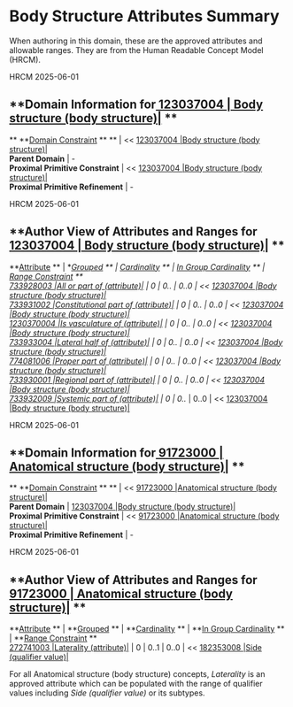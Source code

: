 # Body Structure Attributes Summary

When authoring in this domain, these are the approved attributes and allowable ranges. They are from the Human Readable Concept Model (HRCM). 

HRCM 2025-06-01 

  

**Domain Information for[ 123037004 | Body structure (body structure)|](http://snomed.info/id/123037004 "123037004 | Body structure \(body structure\) |") **  
---  
** **[Domain Constraint](https://confluence.ihtsdotools.org/display/DOCGLOSS/Domain+Constraint "Glossary link: Domain Constraint") ** ** |  << [ 123037004 |Body structure (body structure)|](http://snomed.info/id/123037004 "123037004 | Body structure \(body structure\) |")  
**Parent Domain** | -  
**Proximal Primitive Constraint** |  << [ 123037004 |Body structure (body structure)|](http://snomed.info/id/123037004 "123037004 | Body structure \(body structure\) |")  
**Proximal Primitive Refinement** | -  
  
HRCM 2025-06-01 

  

**Author View of Attributes and Ranges for[ 123037004 | Body structure (body structure)|](http://snomed.info/id/123037004 "123037004 | Body structure \(body structure\) |") **  
---  
**[Attribute](https://confluence.ihtsdotools.org/display/DOCGLOSS/Concept+model+attribute "Glossary link: Concept model attribute") ** |  **[Grouped](https://confluence.ihtsdotools.org/display/DOCGLOSS/Grouped+attribute "Glossary link: Grouped attribute") ** |  **[Cardinality](https://confluence.ihtsdotools.org/display/DOCGLOSS/Attribute+cardinality+constraint "Glossary link: Attribute cardinality constraint") ** |  **[In Group Cardinality](https://confluence.ihtsdotools.org/display/DOCGLOSS/Attribute+in+group+cardinality+constraint "Glossary link: Attribute in group cardinality constraint") ** |  **[Range Constraint](https://confluence.ihtsdotools.org/display/DOCGLOSS/Range+constraint "Glossary link: Range constraint") **  
[ 733928003 |All or part of (attribute)|](http://snomed.info/id/733928003 "733928003 | All or part of \(attribute\) |") |  0  |  0..*  |  0..0  |  << [ 123037004 |Body structure (body structure)|](http://snomed.info/id/123037004 "123037004 | Body structure \(body structure\) |")  
[ 733931002 |Constitutional part of (attribute)|](http://snomed.info/id/733931002 "733931002 | Constitutional part of \(attribute\) |") |  0  |  0..*  |  0..0  |  << [ 123037004 |Body structure (body structure)|](http://snomed.info/id/123037004 "123037004 | Body structure \(body structure\) |")  
[ 1230370004 |Is vasculature of (attribute)|](http://snomed.info/id/1230370004 "1230370004 | Is vasculature of \(attribute\) |") |  0  |  0..*  |  0..0  |  << [ 123037004 |Body structure (body structure)|](http://snomed.info/id/123037004 "123037004 | Body structure \(body structure\) |")  
[ 733933004 |Lateral half of (attribute)|](http://snomed.info/id/733933004 "733933004 | Lateral half of \(attribute\) |") |  0  |  0..*  |  0..0  |  << [ 123037004 |Body structure (body structure)|](http://snomed.info/id/123037004 "123037004 | Body structure \(body structure\) |")  
[ 774081006 |Proper part of (attribute)|](http://snomed.info/id/774081006 "774081006 | Proper part of \(attribute\) |") |  0  |  0..*  |  0..0  |  << [ 123037004 |Body structure (body structure)|](http://snomed.info/id/123037004 "123037004 | Body structure \(body structure\) |")  
[ 733930001 |Regional part of (attribute)|](http://snomed.info/id/733930001 "733930001 | Regional part of \(attribute\) |") |  0  |  0..*  |  0..0  |  << [ 123037004 |Body structure (body structure)|](http://snomed.info/id/123037004 "123037004 | Body structure \(body structure\) |")  
[ 733932009 |Systemic part of (attribute)|](http://snomed.info/id/733932009 "733932009 | Systemic part of \(attribute\) |") |  0  |  0..*  |  0..0  |  << [ 123037004 |Body structure (body structure)|](http://snomed.info/id/123037004 "123037004 | Body structure \(body structure\) |")  
  
HRCM 2025-06-01 

  

**Domain Information for[ 91723000 | Anatomical structure (body structure)|](http://snomed.info/id/91723000 "91723000 | Anatomical structure \(body structure\) |") **  
---  
** **[Domain Constraint](https://confluence.ihtsdotools.org/display/DOCGLOSS/Domain+Constraint "Glossary link: Domain Constraint") ** ** |  << [ 91723000 |Anatomical structure (body structure)|](http://snomed.info/id/91723000 "91723000 | Anatomical structure \(body structure\) |")  
**Parent Domain** |  [ 123037004 |Body structure (body structure)|](http://snomed.info/id/123037004 "123037004 | Body structure \(body structure\) |")  
**Proximal Primitive Constraint** |  << [ 91723000 |Anatomical structure (body structure)|](http://snomed.info/id/91723000 "91723000 | Anatomical structure \(body structure\) |")  
**Proximal Primitive Refinement** | -  
  
HRCM 2025-06-01 

  

**Author View of Attributes and Ranges for[ 91723000 | Anatomical structure (body structure)|](http://snomed.info/id/91723000 "91723000 | Anatomical structure \(body structure\) |") **  
---  
**[Attribute](https://confluence.ihtsdotools.org/display/DOCGLOSS/Concept+model+attribute "Glossary link: Concept model attribute") ** |  **[Grouped](https://confluence.ihtsdotools.org/display/DOCGLOSS/Grouped+attribute "Glossary link: Grouped attribute") ** |  **[Cardinality](https://confluence.ihtsdotools.org/display/DOCGLOSS/Attribute+cardinality+constraint "Glossary link: Attribute cardinality constraint") ** |  **[In Group Cardinality](https://confluence.ihtsdotools.org/display/DOCGLOSS/Attribute+in+group+cardinality+constraint "Glossary link: Attribute in group cardinality constraint") ** |  **[Range Constraint](https://confluence.ihtsdotools.org/display/DOCGLOSS/Range+constraint "Glossary link: Range constraint") **  
[ 272741003 |Laterality (attribute)|](http://snomed.info/id/272741003 "272741003 | Laterality \(attribute\) |") |  0  |  0..1  |  0..0  |  << [ 182353008 |Side (qualifier value)|](http://snomed.info/id/182353008 "182353008 | Side \(qualifier value\) |")  
  
For all Anatomical structure (body structure) concepts,  _Laterality_ is an approved attribute which can be populated with the range of qualifier values including  _Side (qualifier value)_ or its subtypes.
